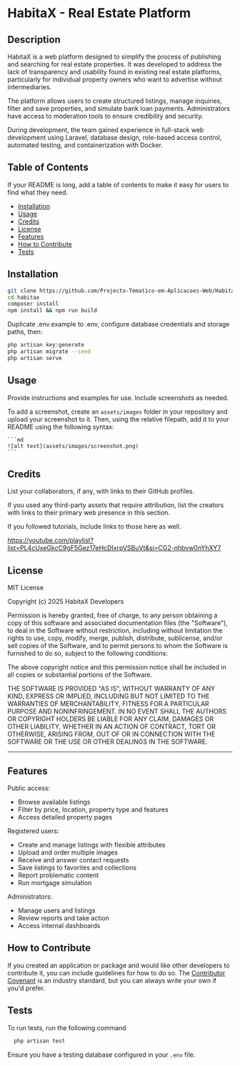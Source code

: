 # HabitaX - Real Estate Platform

## Description

HabitaX is a web platform designed to simplify the process of publishing and searching for real estate properties. It was developed to address the lack of transparency and usability found in existing real estate platforms, particularly for individual property owners who want to advertise without intermediaries.

The platform allows users to create structured listings, manage inquiries, filter and save properties, and simulate bank loan payments. Administrators have access to moderation tools to ensure credibility and security.

During development, the team gained experience in full-stack web development using Laravel, database design, role-based access control, automated testing, and containerization with Docker.

## Table of Contents

If your README is long, add a table of contents to make it easy for users to find what they need.

- [Installation](#installation)
- [Usage](#usage)
- [Credits](#credits)
- [License](#license)
- [Features](#features)
- [How to Contribute](#how-to-contribute)
- [Tests](#tests)

## Installation

```bash
git clone https://github.com/Projecto-Tematico-em-Aplicacoes-Web/HabitaX.git
cd habitax
composer install
npm install && npm run build
```

Duplicate .env.example to .env, configure database credentials and storage paths, then:
```bash
php artisan key:generate
php artisan migrate --seed
php artisan serve
```

## Usage

Provide instructions and examples for use. Include screenshots as needed.

To add a screenshot, create an `assets/images` folder in your repository and upload your screenshot to it. Then, using the relative filepath, add it to your README using the following syntax:

    ```md
    ![alt text](assets/images/screenshot.png)
    ```

## Credits

List your collaborators, if any, with links to their GitHub profiles.

If you used any third-party assets that require attribution, list the creators with links to their primary web presence in this section.

If you followed tutorials, include links to those here as well.

https://youtube.com/playlist?list=PL4cUxeGkcC9gF5Gez17eHcDIxrpVSBuVt&si=CG2-nhbvw0nYhXY7

## License

MIT License

Copyright (c) 2025 HabitaX Developers

Permission is hereby granted, free of charge, to any person obtaining a copy
of this software and associated documentation files (the "Software"), to deal
in the Software without restriction, including without limitation the rights
to use, copy, modify, merge, publish, distribute, sublicense, and/or sell
copies of the Software, and to permit persons to whom the Software is
furnished to do so, subject to the following conditions:

The above copyright notice and this permission notice shall be included in all
copies or substantial portions of the Software.

THE SOFTWARE IS PROVIDED "AS IS", WITHOUT WARRANTY OF ANY KIND, EXPRESS OR
IMPLIED, INCLUDING BUT NOT LIMITED TO THE WARRANTIES OF MERCHANTABILITY,
FITNESS FOR A PARTICULAR PURPOSE AND NONINFRINGEMENT. IN NO EVENT SHALL THE
AUTHORS OR COPYRIGHT HOLDERS BE LIABLE FOR ANY CLAIM, DAMAGES OR OTHER
LIABILITY, WHETHER IN AN ACTION OF CONTRACT, TORT OR OTHERWISE, ARISING FROM,
OUT OF OR IN CONNECTION WITH THE SOFTWARE OR THE USE OR OTHER DEALINGS IN THE
SOFTWARE.

---

## Features

Public access:
- Browse available listings
- Filter by price, location, property type and features
- Access detailed property pages

Registered users:
- Create and manage listings with flexible attributes
- Upload and order multiple images
- Receive and answer contact requests
- Save listings to favorites and collections
- Report problematic content
- Run mortgage simulation

Administrators:
- Manage users and listings
- Review reports and take action
- Access internal dashboards

## How to Contribute

If you created an application or package and would like other developers to contribute it, you can include guidelines for how to do so. The [Contributor Covenant](https://www.contributor-covenant.org/) is an industry standard, but you can always write your own if you'd prefer.

## Tests

To run tests, run the following command

```bash
  php artisan test
```
Ensure you have a testing database configured in your `.env` file.
